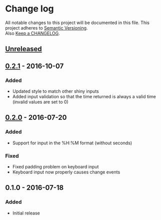 # Change log
All notable changes to this project will be documented in this file.
This project adheres to [Semantic Versioning](http://semver.org/).  
Also [Keep a CHANGELOG](http://keepachangelog.com/).

## [Unreleased]

## [0.2.1] - 2016-10-07
### Added
- Updated style to match other shiny inputs
- Added input validation so that the time returned is always a valid 
time (invalid values are set to 0)

## [0.2.0] - 2016-07-20
### Added
- Support for input in the %H:%M format (without seconds)

### Fixed
- Fixed padding problem on keyboard input
- Keyboard input now properly causes change events

## 0.1.0 - 2016-07-18
### Added
 - Initial release
 
[Unreleased]: https://github.com/burgerga/shinyTime/compare/v0.2.1...HEAD
[0.2.0]: https://github.com/burgerga/shinyTime/compare/v0.1.0...v0.2.0
[0.2.1]: https://github.com/burgerga/shinyTime/compare/v0.2.0...v0.2.1  
